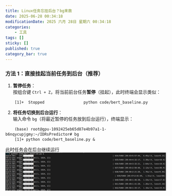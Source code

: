 ```yaml
---
title: Linux任务忘挂后台？bg来救
date: 2025-06-28 00:34:18
modificationDate: 2025 六月 28日 星期六 00:34:18
categories: 
	- 工具
tags: []
sticky: []
published: true
category_bar: true
---
```

### 方法 1：直接挂起当前任务到后台（推荐）

1. **暂停任务**：  
    按组合键 `Ctrl + Z`，将当前前台任务**暂停**（挂起），此时终端会显示类似：
    
    

```
    [1]+  Stopped                 python code/bert_baseline.py
```

    
2. **将任务切换到后台运行**：  
    输入命令 `bg`（将最近暂停的任务放到后台运行），终端显示：
    

```
	(base) root@gpu-1092425eb65d87e4b97a1-1-b6nqycupjgmy:~/IDRsPredictor# bg
	[1]+ python code/bert_baseline.py &
```

此时任务会在后台继续运行
![](../../imgs/Pasted%20image%2020250628003523.png)


